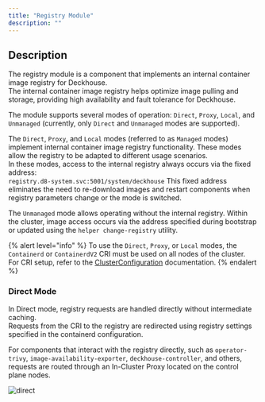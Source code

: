 ```yaml
---
title: "Registry Module"
description: ""
---
```


## Description

The registry module is a component that implements an internal container image registry for Deckhouse.  
The internal container image registry helps optimize image pulling and storage, providing high availability and fault tolerance for Deckhouse.  

The module supports several modes of operation: `Direct`, `Proxy`, `Local`, and `Unmanaged` (currently, only `Direct` and `Unmanaged` modes are supported).  

The `Direct`, `Proxy`, and `Local` modes (referred to as `Managed` modes) implement internal container image registry functionality. These modes allow the registry to be adapted to different usage scenarios.  
In these modes, access to the internal registry always occurs via the fixed address:  
`registry.d8-system.svc:5001/system/deckhouse`
This fixed address eliminates the need to re-download images and restart components when registry parameters change or the mode is switched.

The `Unmanaged` mode allows operating without the internal registry. Within the cluster, image access occurs via the address specified during bootstrap or updated using the `helper change-registry` utility.

{% alert level="info" %}
To use the `Direct`, `Proxy`, or `Local` modes, the `Containerd` or `ContainerdV2` CRI must be used on all nodes of the cluster.  
For CRI setup, refer to the [ClusterConfiguration](/products/kubernetes-platform/documentation/v1/installing/configuration.html#clusterconfiguration) documentation.
{% endalert %}

### Direct Mode

In Direct mode, registry requests are handled directly without intermediate caching.  
Requests from the CRI to the registry are redirected using registry settings specified in the containerd configuration.  

For components that interact with the registry directly, such as `operator-trivy`, `image-availability-exporter`, `deckhouse-controller`, and others, requests are routed through an In-Cluster Proxy located on the control plane nodes.

<!--- Source: mermaid code from docs/internal/DIRECT.md --->
![direct](../../images/registry-module/direct.png)

<!-- ### Proxy Mode
This mode allows the registry to act as an intermediate proxy server between the client and the remote registry, optimizing access to frequently used images and reducing network load.
The caching proxy registry runs as static pods on control plane nodes. To ensure high availability, a load balancer is deployed on each cluster node.
Registry access from the CRI is performed through the load balancer, with the corresponding configuration set in containerd.
For components that access the registry directly, such as `operator-trivy`, `image-availability-exporter`, `deckhouse-controller`, and others, requests will also go through the caching proxy registry.
-->

<!-- ### Local Mode
This mode enables the creation of a local registry copy inside the cluster. Images from the remote registry are fully replicated to local storage.
Operation is similar to the caching proxy. The local registry also runs as static pods on control plane nodes. A per-node load balancer is used to ensure availability.
CRI access to the local registry is set up via the load balancer and configured in containerd.
Components that access the registry directly, such as `operator-trivy`, `image-availability-exporter`, `deckhouse-controller`, and others, will go to the local registry.
Populating the local registry is handled using the d8 tool.
-->
